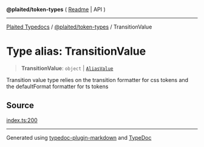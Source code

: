 **@plaited/token-types** ( [Readme](../README.md) \| API )

***

[Plaited Typedocs](../../../modules.md) / [@plaited/token-types](../modules.md) / TransitionValue

# Type alias: TransitionValue

> **TransitionValue**: `object` \| [`AliasValue`](AliasValue.md)

Transition value type relies on the transition formatter for css tokens
and the defaultFormat formatter for ts tokens

## Source

[index.ts:200](https://github.com/plaited/plaited/blob/0d4801d/libs/token-types/src/index.ts#L200)

***

Generated using [typedoc-plugin-markdown](https://www.npmjs.com/package/typedoc-plugin-markdown) and [TypeDoc](https://typedoc.org/)
